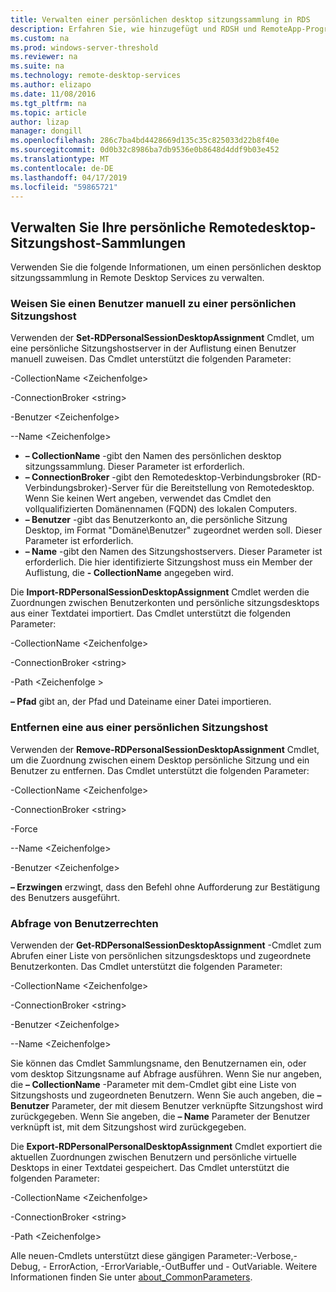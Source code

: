 ```yaml
---
title: Verwalten einer persönlichen desktop sitzungssammlung in RDS
description: Erfahren Sie, wie hinzugefügt und RDSH und RemoteApp-Programme für Ihre RDS-Bereitstellung.
ms.custom: na
ms.prod: windows-server-threshold
ms.reviewer: na
ms.suite: na
ms.technology: remote-desktop-services
ms.author: elizapo
ms.date: 11/08/2016
ms.tgt_pltfrm: na
ms.topic: article
author: lizap
manager: dongill
ms.openlocfilehash: 286c7ba4bd4428669d135c35c825033d22b8f40e
ms.sourcegitcommit: 0d0b32c8986ba7db9536e0b8648d4ddf9b03e452
ms.translationtype: MT
ms.contentlocale: de-DE
ms.lasthandoff: 04/17/2019
ms.locfileid: "59865721"
---
```

## <a name="manage-your-personal-desktop-session-collections"></a>Verwalten Sie Ihre persönliche Remotedesktop-Sitzungshost-Sammlungen

Verwenden Sie die folgende Informationen, um einen persönlichen desktop sitzungssammlung in Remote Desktop Services zu verwalten.

### <a name="manually-assign-a-user-to-a-personal-session-host"></a>Weisen Sie einen Benutzer manuell zu einer persönlichen Sitzungshost
Verwenden der **Set-RDPersonalSessionDesktopAssignment** Cmdlet, um eine persönliche Sitzungshostserver in der Auflistung einen Benutzer manuell zuweisen. Das Cmdlet unterstützt die folgenden Parameter:

-CollectionName \<Zeichenfolge\>

-ConnectionBroker \<string\> 

-Benutzer \<Zeichenfolge\>

--Name \<Zeichenfolge\>

- **– CollectionName** -gibt den Namen des persönlichen desktop sitzungssammlung. Dieser Parameter ist erforderlich.
- **– ConnectionBroker** -gibt den Remotedesktop-Verbindungsbroker (RD-Verbindungsbroker)-Server für die Bereitstellung von Remotedesktop. Wenn Sie keinen Wert angeben, verwendet das Cmdlet den vollqualifizierten Domänennamen (FQDN) des lokalen Computers.
- **– Benutzer** -gibt das Benutzerkonto an, die persönliche Sitzung Desktop, im Format "Domäne\Benutzer" zugeordnet werden soll. Dieser Parameter ist erforderlich.
- **– Name** -gibt den Namen des Sitzungshostservers. Dieser Parameter ist erforderlich. Die hier identifizierte Sitzungshost muss ein Member der Auflistung, die **- CollectionName** angegeben wird.

Die **Import-RDPersonalSessionDesktopAssignment** Cmdlet werden die Zuordnungen zwischen Benutzerkonten und persönliche sitzungsdesktops aus einer Textdatei importiert. Das Cmdlet unterstützt die folgenden Parameter:

-CollectionName \<Zeichenfolge\>

-ConnectionBroker \<string\>

-Path \<Zeichenfolge >

**– Pfad** gibt an, der Pfad und Dateiname einer Datei importieren.
 
### <a name="removing-a-user-assignment-from-a-personal-session-host"></a>Entfernen eine aus einer persönlichen Sitzungshost
Verwenden der **Remove-RDPersonalSessionDesktopAssignment** Cmdlet, um die Zuordnung zwischen einem Desktop persönliche Sitzung und ein Benutzer zu entfernen. Das Cmdlet unterstützt die folgenden Parameter:

-CollectionName \<Zeichenfolge\>

-ConnectionBroker \<string\>

-Force

--Name \<Zeichenfolge\>

-Benutzer \<Zeichenfolge\>

**– Erzwingen** erzwingt, dass den Befehl ohne Aufforderung zur Bestätigung des Benutzers ausgeführt.

### <a name="query-user-assignments"></a>Abfrage von Benutzerrechten
Verwenden der **Get-RDPersonalSessionDesktopAssignment** -Cmdlet zum Abrufen einer Liste von persönlichen sitzungsdesktops und zugeordnete Benutzerkonten. Das Cmdlet unterstützt die folgenden Parameter:

-CollectionName \<Zeichenfolge\>

-ConnectionBroker \<string\>

-Benutzer \<Zeichenfolge\>

--Name \<Zeichenfolge\>

Sie können das Cmdlet Sammlungsname, den Benutzernamen ein, oder vom desktop Sitzungsname auf Abfrage ausführen. Wenn Sie nur angeben, die **– CollectionName** -Parameter mit dem-Cmdlet gibt eine Liste von Sitzungshosts und zugeordneten Benutzern. Wenn Sie auch angeben, die **– Benutzer** Parameter, der mit diesem Benutzer verknüpfte Sitzungshost wird zurückgegeben. Wenn Sie angeben, die **– Name** Parameter der Benutzer verknüpft ist, mit dem Sitzungshost wird zurückgegeben. 


Die **Export-RDPersonalPersonalDesktopAssignment** Cmdlet exportiert die aktuellen Zuordnungen zwischen Benutzern und persönliche virtuelle Desktops in einer Textdatei gespeichert. Das Cmdlet unterstützt die folgenden Parameter:

-CollectionName \<Zeichenfolge\>

-ConnectionBroker \<string\>

-Path \<Zeichenfolge\>


Alle neuen-Cmdlets unterstützt diese gängigen Parameter:-Verbose,-Debug, - ErrorAction, -ErrorVariable,-OutBuffer und - OutVariable. Weitere Informationen finden Sie unter [about_CommonParameters](https://go.microsoft.com/fwlink/p/?LinkID=113216).
